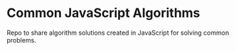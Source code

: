# Common JavaScript Algorithms

Repo to share algorithm solutions created in JavaScript for solving common problems.
